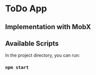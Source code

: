 # ToDo App 

## Implementation with MobX

## Available Scripts

In the project directory, you can run:
### `npm start`


